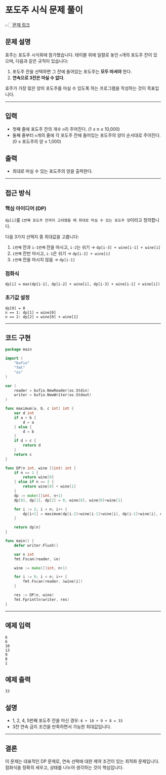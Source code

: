 # 포도주 시식 문제 풀이
👉🏻[문제 링크](https://www.acmicpc.net/problem/2156)

## 문제 설명

효주는 포도주 시식회에 참가했습니다. 테이블 위에 일렬로 놓인 `n`개의 포도주 잔이 있으며, 다음과 같은 규칙이 있습니다:

1. 포도주 잔을 선택하면 그 잔에 들어있는 포도주는 **모두 마셔야** 한다.
2. **연속으로 3잔은 마실 수 없다**.

효주가 가장 많은 양의 포도주를 마실 수 있도록 하는 프로그램을 작성하는 것이 목표입니다.

---

## 입력
- 첫째 줄에 포도주 잔의 개수 `n`이 주어진다. (1 ≤ n ≤ 10,000)
- 둘째 줄부터 `n`개의 줄에 각 포도주 잔에 들어있는 포도주의 양이 순서대로 주어진다. (0 ≤ 포도주의 양 ≤ 1,000)

## 출력
- 최대로 마실 수 있는 포도주의 양을 출력한다.

---

## 접근 방식

### 핵심 아이디어 (DP)
`dp[i]`를 `i번째 포도주 잔까지 고려했을 때 최대로 마실 수 있는 포도주 양`이라고 정의합니다.

다음 3가지 선택지 중 최대값을 고릅니다:

1. `i번째` 잔과 `i-1번째` 잔을 마시고, `i-2`는 쉬기 → `dp[i-3] + wine[i-1] + wine[i]`
2. `i번째` 잔만 마시고, `i-1`은 쉬기 → `dp[i-2] + wine[i]`
3. `i번째` 잔을 마시지 않음 → `dp[i-1]`

### 점화식
```
dp[i] = max(dp[i-1], dp[i-2] + wine[i], dp[i-3] + wine[i-1] + wine[i])
```

### 초기값 설정
```
dp[0] = 0
n == 1: dp[1] = wine[0]
n == 2: dp[2] = wine[0] + wine[1]
```

---

## 코드 구현
```go
package main

import (
	"bufio"
	"fmt"
	"os"
)

var (
	reader = bufio.NewReader(os.Stdin)
	writer = bufio.NewWriter(os.Stdout)
)

func maximum(a, b, c int) int {
	var d int
	if a > b {
		d = a
	} else {
		d = b
	}
	if d > c {
		return d
	}
	return c
}

func DP(n int, wine []int) int {
	if n == 1 {
		return wine[0]
	} else if n == 2 {
		return wine[0] + wine[1]
	}
	dp := make([]int, n+1)
	dp[0], dp[1], dp[2] = 0, wine[0], wine[0]+wine[1]

	for i := 2; i < n; i++ {
		dp[i+1] = maximum(dp[i-2]+wine[i-1]+wine[i], dp[i-1]+wine[i], dp[i])
	}

	return dp[n]
}

func main() {
	defer writer.Flush()

	var n int
	fmt.Fscan(reader, &n)

	wine := make([]int, n+1)

	for i := 0; i < n; i++ {
		fmt.Fscan(reader, &wine[i])
	}

	res := DP(n, wine)
	fmt.Fprintln(writer, res)
}
```

---

## 예제 입력
```
6
6
10
13
9
8
1
```

## 예제 출력
```
33
```

## 설명
- 1, 2, 4, 5번째 포도주 잔을 마신 경우: `6 + 10 + 9 + 8 = 33`
- 3잔 연속 금지 조건을 만족하면서 가능한 최대값입니다.

---

## 결론
이 문제는 대표적인 DP 문제로, 연속 선택에 대한 제약 조건이 있는 최적화 문제입니다. 점화식을 정확히 세우고, 상태를 나누어 생각하는 것이 핵심입니다.
